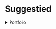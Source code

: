 # Suggestied
<details>
<summary>Portfolio</summary>

+ Flutter projects
    + [Social App](../blob/main/social_app/README.md)
    + [Vpn App](../blob/main/vpn_design/README.md)

</details>
